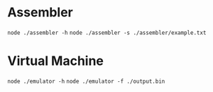 # Assembler

`node ./assembler -h`
`node ./assembler -s ./assembler/example.txt`

# Virtual Machine

`node ./emulator -h`
`node ./emulator -f ./output.bin`
